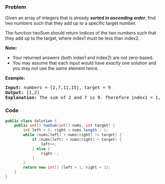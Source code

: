 ### Problem
<p>Given an array of integers that is already <strong><em>sorted in ascending order</em></strong>, find two numbers such that they add up to a specific target number.</p>

<p>The function twoSum should return indices of the two numbers such that they add up to the target, where index1 must be less than index2.</p>

<p><strong>Note:</strong></p>

<ul>
	<li>Your returned answers (both index1 and index2) are not zero-based.</li>
	<li>You may assume that each input would have <em>exactly</em> one solution and you may not use the <em>same</em> element twice.</li>
</ul>

<p><strong>Example:</strong></p>

<pre>
<strong>Input:</strong> numbers = [2,7,11,15], target = 9
<strong>Output:</strong> [1,2]
<strong>Explanation:</strong> The sum of 2 and 7 is 9. Therefore index1 = 1, index2 = 2.</pre>


### Code
```java
public class Solution {
    public int[] twoSum(int[] nums, int target) {
        int left = 0, right = nums.length - 1;
        while (nums[left] + nums[right] != target) {
            if (nums[left] + nums[right] < target) {
                left++;
            } else {
                right--;
            }
        }
        return new int[] {left + 1, right + 1};
    }
}
```
